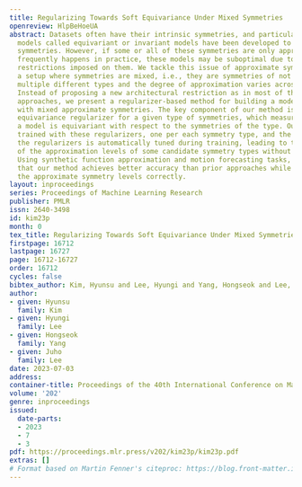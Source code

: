 ```yaml
---
title: Regularizing Towards Soft Equivariance Under Mixed Symmetries
openreview: HlpBeHoeUA
abstract: Datasets often have their intrinsic symmetries, and particular deep-learning
  models called equivariant or invariant models have been developed to exploit these
  symmetries. However, if some or all of these symmetries are only approximate, which
  frequently happens in practice, these models may be suboptimal due to the architectural
  restrictions imposed on them. We tackle this issue of approximate symmetries in
  a setup where symmetries are mixed, i.e., they are symmetries of not single but
  multiple different types and the degree of approximation varies across these types.
  Instead of proposing a new architectural restriction as in most of the previous
  approaches, we present a regularizer-based method for building a model for a dataset
  with mixed approximate symmetries. The key component of our method is what we call
  equivariance regularizer for a given type of symmetries, which measures how much
  a model is equivariant with respect to the symmetries of the type. Our method is
  trained with these regularizers, one per each symmetry type, and the strength of
  the regularizers is automatically tuned during training, leading to the discovery
  of the approximation levels of some candidate symmetry types without explicit supervision.
  Using synthetic function approximation and motion forecasting tasks, we demonstrate
  that our method achieves better accuracy than prior approaches while discovering
  the approximate symmetry levels correctly.
layout: inproceedings
series: Proceedings of Machine Learning Research
publisher: PMLR
issn: 2640-3498
id: kim23p
month: 0
tex_title: Regularizing Towards Soft Equivariance Under Mixed Symmetries
firstpage: 16712
lastpage: 16727
page: 16712-16727
order: 16712
cycles: false
bibtex_author: Kim, Hyunsu and Lee, Hyungi and Yang, Hongseok and Lee, Juho
author:
- given: Hyunsu
  family: Kim
- given: Hyungi
  family: Lee
- given: Hongseok
  family: Yang
- given: Juho
  family: Lee
date: 2023-07-03
address: 
container-title: Proceedings of the 40th International Conference on Machine Learning
volume: '202'
genre: inproceedings
issued:
  date-parts:
  - 2023
  - 7
  - 3
pdf: https://proceedings.mlr.press/v202/kim23p/kim23p.pdf
extras: []
# Format based on Martin Fenner's citeproc: https://blog.front-matter.io/posts/citeproc-yaml-for-bibliographies/
---
```

